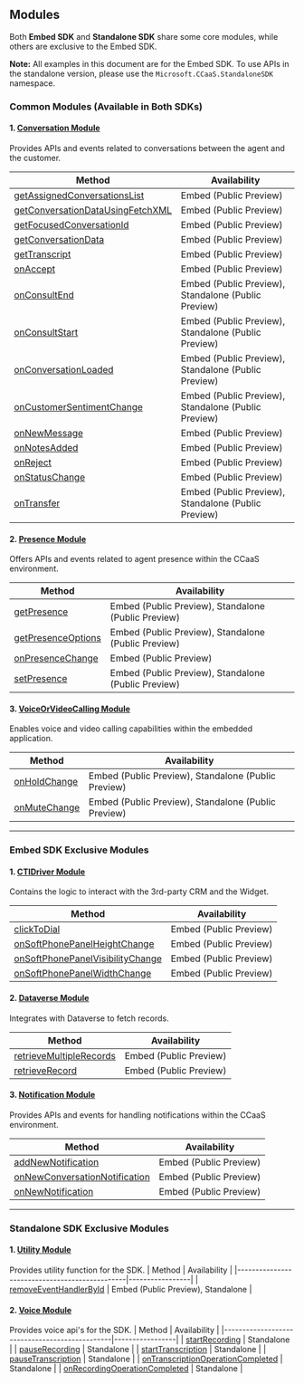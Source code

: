 ## Modules

Both **Embed SDK** and **Standalone SDK** share some core modules, while others are exclusive to the Embed SDK.

**Note:**
All examples in this document are for the Embed SDK. To use APIs in the standalone version, please use the
`Microsoft.CCaaS.StandaloneSDK` namespace.

### Common Modules (Available in Both SDKs)

#### 1. [Conversation Module](classes/ConversationModule.md)
Provides APIs and events related to conversations between the agent and the customer.

| Method                                             | Availability     |
|----------------------------------------------------|-----------------|
| [getAssignedConversationsList](classes/ConversationModule.md#getassignedconversationslist) | Embed (Public Preview)           |
| [getConversationDataUsingFetchXML](classes/ConversationModule.md#getconversationdatausingfetchxml) | Embed (Public Preview)           |
| [getFocusedConversationId](classes/ConversationModule.md#getfocusedconversationid) | Embed (Public Preview)           |
| [getConversationData](classes/ConversationModule.md#getconversationdata) | Embed (Public Preview)           |
| [getTranscript](classes/ConversationModule.md#gettranscript) | Embed (Public Preview) |
| [onAccept](classes/ConversationModule.md#onaccept) | Embed (Public Preview)           |
| [onConsultEnd](classes/ConversationModule.md#onconsultend) | Embed (Public Preview), Standalone (Public Preview) |
| [onConsultStart](classes/ConversationModule.md#onconsultstart) | Embed (Public Preview), Standalone (Public Preview) |
| [onConversationLoaded](classes/ConversationModule.md#onconversationloaded) | Embed (Public Preview), Standalone (Public Preview) |
| [onCustomerSentimentChange](classes/ConversationModule.md#oncustomersentimentchange) | Embed (Public Preview), Standalone (Public Preview) |
| [onNewMessage](classes/ConversationModule.md#onnewmessage) | Embed (Public Preview) |
| [onNotesAdded](classes/ConversationModule.md#onnotesadded) | Embed (Public Preview)           |
| [onReject](classes/ConversationModule.md#onreject) | Embed (Public Preview)           |
| [onStatusChange](classes/ConversationModule.md#onstatuschange) | Embed (Public Preview)           |
| [onTransfer](classes/ConversationModule.md#ontransfer) | Embed (Public Preview), Standalone (Public Preview) |

#### 2. [Presence Module](classes/PresenceModule.md)
Offers APIs and events related to agent presence within the CCaaS environment.

| Method                                        | Availability     |
|-----------------------------------------------|-----------------|
| [getPresence](classes/PresenceModule.md#getpresence) | Embed (Public Preview), Standalone (Public Preview) |
| [getPresenceOptions](classes/PresenceModule.md#getpresenceoptions) | Embed (Public Preview), Standalone (Public Preview) |
| [onPresenceChange](classes/PresenceModule.md#onpresencechange) | Embed (Public Preview)           |
| [setPresence](classes/PresenceModule.md#setpresence) | Embed (Public Preview), Standalone (Public Preview) |

#### 3. [VoiceOrVideoCalling Module](classes/VoiceOrVideoCallingModule.md)
Enables voice and video calling capabilities within the embedded application.

| Method                                        | Availability     |
|-----------------------------------------------|-----------------|
| [onHoldChange](classes/VoiceOrVideoCallingModule.md#onholdchange) | Embed (Public Preview), Standalone (Public Preview) |
| [onMuteChange](classes/VoiceOrVideoCallingModule.md#onmutechange) | Embed (Public Preview), Standalone (Public Preview) |

---

### Embed SDK Exclusive Modules

#### 1. [CTIDriver Module](classes/CTIDriverModule.md)
Contains the logic to interact with the 3rd-party CRM and the Widget.

| Method                                        | Availability     |
|-----------------------------------------------|-----------------|
| [clickToDial](classes/CTIDriverModule.md#clicktodial) | Embed (Public Preview)           |
| [onSoftPhonePanelHeightChange](classes/CTIDriverModule.md#onsoftphonepanelheightchange) | Embed (Public Preview) |
| [onSoftPhonePanelVisibilityChange](classes/CTIDriverModule.md#onsoftphonepanelvisibilitychange) | Embed (Public Preview) |
| [onSoftPhonePanelWidthChange](classes/CTIDriverModule.md#onsoftphonepanelwidthchange) | Embed (Public Preview) |

#### 2. [Dataverse Module](classes/DataverseModule.md)
Integrates with Dataverse to fetch records.

| Method                                        | Availability     |
|-----------------------------------------------|-----------------|
| [retrieveMultipleRecords](classes/DataverseModule.md#retrievemultiplerecords) | Embed (Public Preview) |
| [retrieveRecord](classes/DataverseModule.md#retrieverecord) | Embed (Public Preview) |

#### 3. [Notification Module](classes/NotificationModule.md)
Provides APIs and events for handling notifications within the CCaaS environment.

| Method                                        | Availability     |
|-----------------------------------------------|-----------------|
| [addNewNotification](classes/NotificationModule.md#addnewnotification) | Embed (Public Preview) |
| [onNewConversationNotification](classes/NotificationModule.md#onnewconversationnotification) | Embed (Public Preview) |
| [onNewNotification](classes/NotificationModule.md#onnewnotification) | Embed (Public Preview) |

---

### Standalone SDK Exclusive Modules
#### 1. [Utility Module](classes/UtilityModule.md)
Provides utility function for the SDK.
| Method                                        | Availability     |
|-----------------------------------------------|-----------------|
| [removeEventHandlerById](classes/UtilityModule.md#removeeventhandlerbyid) | Embed (Public Preview), Standalone |

#### 2. [Voice Module](classes/VoiceModule.md)
Provides voice api's for the SDK.
| Method                                        | Availability     |
|-----------------------------------------------|-----------------|
| [startRecording](classes/VoiceModule.md#startRecording) | Standalone |
| [pauseRecording](classes/VoiceModule.md#pauseRecording) | Standalone |
| [startTranscription](classes/VoiceModule.md#startTranscription) | Standalone |
| [pauseTranscription](classes/VoiceModule.md#pauseTranscription) | Standalone |
| [onTranscriptionOperationCompleted](classes/VoiceModule.md#onTranscriptionOperationCompleted) | Standalone |
| [onRecordingOperationCompleted](classes/VoiceModule.md#onRecordingOperationCompleted) | Standalone |
